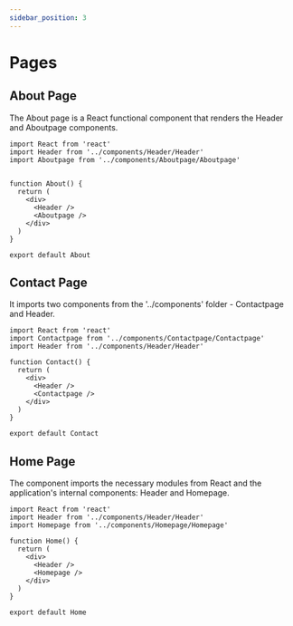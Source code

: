 ```yaml
---
sidebar_position: 3
---
```


# Pages

## About Page

The About page is a React functional component that renders the Header and Aboutpage components. 

```JSX
import React from 'react'
import Header from '../components/Header/Header'
import Aboutpage from '../components/Aboutpage/Aboutpage'


function About() {
  return (
    <div>
      <Header />
      <Aboutpage />
    </div>
  )
}

export default About
```

## Contact Page
It imports two components from the '../components' folder - Contactpage and Header.

```JSX
import React from 'react'
import Contactpage from '../components/Contactpage/Contactpage'
import Header from '../components/Header/Header'

function Contact() {
  return (
    <div>
      <Header />
      <Contactpage />
    </div>
  )
}

export default Contact
```

## Home Page

The component imports the necessary modules from React and the application's internal components: Header and Homepage.

```JSX
import React from 'react'
import Header from '../components/Header/Header'
import Homepage from '../components/Homepage/Homepage'

function Home() {
  return (
    <div>
      <Header />
      <Homepage />
    </div>
  )
}

export default Home
```